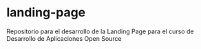 # landing-page
Repositorio para el desarrollo de la Landing Page para el curso de Desarrollo de Aplicaciones Open Source
